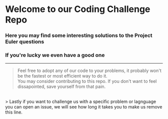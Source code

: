 # Welcome to our Coding Challenge Repo
### Here you may find some interesting solutions to the Project Euler questions
### If you're lucky we even have a good one
---
> Feel free to adopt any of our code to your problems, it probably won't be the fastest or most efficient way to do it.<br>
> You may consider contributing to this repo. If you don't want to feel dissapointed, save yourself from that pain.
<br>
> Lastly if you want to challenge us with a specific problem or lagnguage you can open an issue, we will see how long it takes you to make us remove this line.
